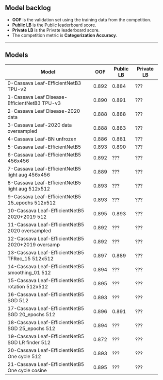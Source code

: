 ## Model backlog
- **OOF** is the validation set using the training data from the competition.
- **Public LB** is the Public leaderboard score.
- **Private LB** is the Private leaderboard score.
- The competition metric is **Categorization Accuracy**.

---

## Models

| Model | OOF | Public LB | Private LB |
|-------|------------|-----------|------------|
| 0-Cassava Leaf-EfficientNetB3 TPU-v2 | 0.892 | 0.884 | ??? |
| 1-Cassava Leaf Disease-EfficientNetB3 TPU-v3 | 0.890 | 0.891 | ??? |
| 2-Cassava Leaf Disease-2020 data | 0.888 | 0.888 | ??? |
| 3-Cassava Leaf-2020 data oversampled | 0.888 | 0.883 | ??? |
| 4-Cassava Leaf-BN unfrozen | 0.886 | 0.881 | ??? |
| 5-Cassava Leaf-EfficientNetB5 | 0.893 | 0.890 | ??? |
| 6-Cassava Leaf-EfficientNetB5 456x456 | 0.892 | ??? | ??? |
| 7-Cassava Leaf-EfficientNetB5 light aug 456x456 | 0.889 | ??? | ??? |
| 8-Cassava Leaf-EfficientNetB5 light aug 512x512 | 0.893 | ??? | ??? |
| 9-Cassava Leaf-EfficientNetB5 15_epochs 512x512 | 0.893 | ??? | ??? |
| 10-Cassava Leaf-EfficientNetB5 2020+2019 512 | 0.895 | 0.893 | ??? |
| 11-Cassava Leaf-EfficientNetB5 2020 oversampled | 0.892 | ??? | ??? |
| 12-Cassava Leaf-EfficientNetB5 2020+2019 oversamp | 0.892 | ??? | ??? |
| 13-Cassava Leaf-EfficientNetB5 TFRec_15 512x512 | 0.897 | 0.889 | ??? |
| 14-Cassava Leaf-EfficientNetB5 smoothing_01 512 | 0.894 | ??? | ??? |
| 15-Cassava Leaf-EfficientNetB5 rotation 512x512 | 0.895 | ??? | ??? |
| 16-Cassava Leaf-EfficientNetB5 SGD 512 | 0.893 | ??? | ??? |
| 17-Cassava Leaf-EfficientNetB5 SGD 20_epochs 512 | 0.896 | 0.891 | ??? |
| 18-Cassava Leaf-EfficientNetB5 SGD 25_epochs 512 | 0.894 | ??? | ??? |
| 19-Cassava Leaf-EfficientNetB5 SGD LR finder 512 | 0.872 | ??? | ??? |
| 20-Cassava Leaf-EfficientNetB5 One cycle 512 | 0.893 | ??? | ??? |
| 21-Cassava Leaf-EfficientNetB5 One cycle cosine | 0.895 | ??? | ??? |
